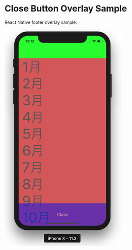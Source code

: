 Close Button Overlay Sample
==========

React Native footer overlay sample.

![screenshot](./ss.png)
